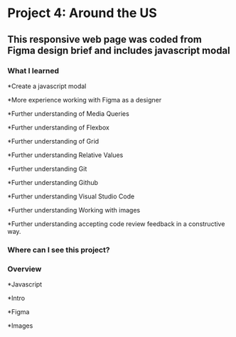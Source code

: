 
# Project 4: Around the US

## This responsive web page was coded from Figma design brief and includes javascript modal

### What I learned

*Create a javascript modal

*More experience working with Figma as a designer

*Further understanding of Media Queries

*Further understanding of Flexbox

*Further understanding of Grid

*Further understanding Relative Values

*Further understanding Git

*Further understanding Github

*Further understanding Visual Studio Code

*Further understanding Working with images

*Further understanding accepting code review feedback in a constructive way.

### Where can I see this project?

### Overview

*Javascript

*Intro

*Figma

*Images
